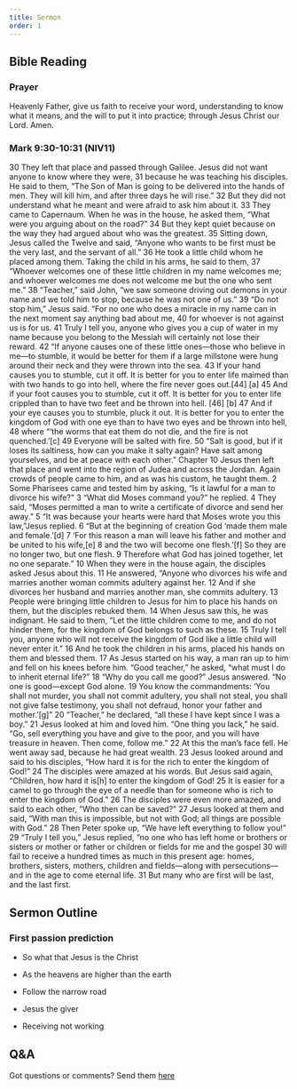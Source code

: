 ```yaml
---
title: Sermon 
order: 1
---
```


## Bible Reading

### Prayer
Heavenly Father, give us faith to receive your word, understanding to know what it means, and the will to put it into practice; through Jesus Christ our Lord.  Amen.
### Mark 9:30-10:31 (NIV11)

30 They left that place and passed through Galilee. Jesus did not want anyone to know where they were, 31 because he was teaching his disciples. He said to them, “The Son of Man is going to be delivered into the hands of men. They will kill him, and after three days he will rise.” 32 But they did not understand what he meant and were afraid to ask him about it.
33 They came to Capernaum. When he was in the house, he asked them, “What were you arguing about on the road?” 34 But they kept quiet because on the way they had argued about who was the greatest.
35 Sitting down, Jesus called the Twelve and said, “Anyone who wants to be first must be the very last, and the servant of all.”
36 He took a little child whom he placed among them. Taking the child in his arms, he said to them, 37 “Whoever welcomes one of these little children in my name welcomes me; and whoever welcomes me does not welcome me but the one who sent me.”
38 “Teacher,” said John, “we saw someone driving out demons in your name and we told him to stop, because he was not one of us.”
39 “Do not stop him,” Jesus said. “For no one who does a miracle in my name can in the next moment say anything bad about me, 40 for whoever is not against us is for us. 41 Truly I tell you, anyone who gives you a cup of water in my name because you belong to the Messiah will certainly not lose their reward.
42 “If anyone causes one of these little ones—those who believe in me—to stumble, it would be better for them if a large millstone were hung around their neck and they were thrown into the sea. 43 If your hand causes you to stumble, cut it off. It is better for you to enter life maimed than with two hands to go into hell, where the fire never goes out.[44] [a] 45 And if your foot causes you to stumble, cut it off. It is better for you to enter life crippled than to have two feet and be thrown into hell. [46] [b] 47 And if your eye causes you to stumble, pluck it out. It is better for you to enter the kingdom of God with one eye than to have two eyes and be thrown into hell, 48 where
“‘the worms that eat them do not die,
    and the fire is not quenched.’[c]
49 Everyone will be salted with fire.
50 “Salt is good, but if it loses its saltiness, how can you make it salty again? Have salt among yourselves, and be at peace with each other.”
Chapter 10 
Jesus then left that place and went into the region of Judea and across the Jordan. Again crowds of people came to him, and as was his custom, he taught them.
2 Some Pharisees came and tested him by asking, “Is it lawful for a man to divorce his wife?”
3 “What did Moses command you?” he replied.
4 They said, “Moses permitted a man to write a certificate of divorce and send her away.”
5 “It was because your hearts were hard that Moses wrote you this law,”Jesus replied. 6 “But at the beginning of creation God ‘made them male and female.’[d] 7 ‘For this reason a man will leave his father and mother and be united to his wife,[e] 8 and the two will become one flesh.’[f] So they are no longer two, but one flesh. 9 Therefore what God has joined together, let no one separate.”
10 When they were in the house again, the disciples asked Jesus about this. 11 He answered, “Anyone who divorces his wife and marries another woman commits adultery against her. 12 And if she divorces her husband and marries another man, she commits adultery.
13 People were bringing little children to Jesus for him to place his hands on them, but the disciples rebuked them. 14 When Jesus saw this, he was indignant. He said to them, “Let the little children come to me, and do not hinder them, for the kingdom of God belongs to such as these. 15 Truly I tell you, anyone who will not receive the kingdom of God like a little child will never enter it.” 16 And he took the children in his arms, placed his hands on them and blessed them.
17 As Jesus started on his way, a man ran up to him and fell on his knees before him. “Good teacher,” he asked, “what must I do to inherit eternal life?”
18 “Why do you call me good?” Jesus answered. “No one is good—except God alone. 19 You know the commandments: ‘You shall not murder, you shall not commit adultery, you shall not steal, you shall not give false testimony, you shall not defraud, honor your father and mother.’[g]”
20 “Teacher,” he declared, “all these I have kept since I was a boy.”
21 Jesus looked at him and loved him. “One thing you lack,” he said. “Go, sell everything you have and give to the poor, and you will have treasure in heaven. Then come, follow me.”
22 At this the man’s face fell. He went away sad, because he had great wealth.
23 Jesus looked around and said to his disciples, “How hard it is for the rich to enter the kingdom of God!”
24 The disciples were amazed at his words. But Jesus said again, “Children, how hard it is[h] to enter the kingdom of God! 25 It is easier for a camel to go through the eye of a needle than for someone who is rich to enter the kingdom of God.”
26 The disciples were even more amazed, and said to each other, “Who then can be saved?”
27 Jesus looked at them and said, “With man this is impossible, but not with God; all things are possible with God.”
28 Then Peter spoke up, “We have left everything to follow you!”
29 “Truly I tell you,” Jesus replied, “no one who has left home or brothers or sisters or mother or father or children or fields for me and the gospel 30 will fail to receive a hundred times as much in this present age: homes, brothers, sisters, mothers, children and fields—along with persecutions—and in the age to come eternal life. 31 But many who are first will be last, and the last first.



## Sermon Outline
### First passion prediction
- So what that Jesus is the Christ

- As the heavens are higher than the earth 

- Follow the narrow road 

- Jesus the giver 

- Receiving not working 





## Q&A
Got questions or comments? Send them [here](https://tinyurl.com/SGHACQuestionsAnswers)
